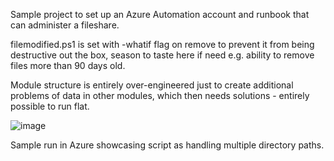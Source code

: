 Sample project to set up an Azure Automation account and runbook that can administer a fileshare.

filemodified.ps1 is set with -whatif flag on remove to prevent it from being destructive out the box, season to taste here if need e.g. ability to remove files more than 90 days old.

Module structure is entirely over-engineered just to create additional problems of data in other modules, which then needs solutions - entirely possible to run flat.

![image](https://github.com/LeeParkerWalsh/LPWAzure/assets/93846587/2a125f97-5585-4f84-abe8-dccaf1df14bb)

Sample run in Azure showcasing script as handling multiple directory paths.
